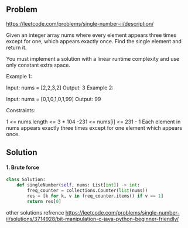 ## Problem

https://leetcode.com/problems/single-number-ii/description/

Given an integer array nums where every element appears three times except for one, which appears exactly once. Find the single element and return it.

You must implement a solution with a linear runtime complexity and use only constant extra space.

 

Example 1:

Input: nums = [2,2,3,2]
Output: 3
Example 2:

Input: nums = [0,1,0,1,0,1,99]
Output: 99
 

Constraints:

1 <= nums.length <= 3 * 104
-231 <= nums[i] <= 231 - 1
Each element in nums appears exactly three times except for one element which appears once.


## Solution
#### 1. Brute force 

```python
class Solution:
    def singleNumber(self, nums: List[int]) -> int:
        freq_counter = collections.Counter(list(nums))
        res = [k for k, v in freq_counter.items() if v == 1]
        return res[0]
```

other solutions refrence https://leetcode.com/problems/single-number-ii/solutions/3714928/bit-manipulation-c-java-python-beginner-friendly/